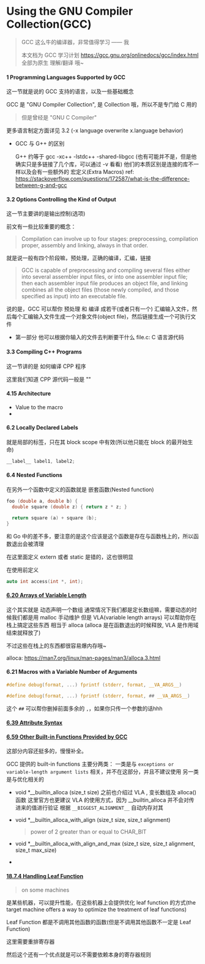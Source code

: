 Using the GNU Compiler Collection(GCC)
===

> GCC 这么牛的编译器，非常值得学习 —— 我
> 
> 本文档为 GCC 学习计划
> https://gcc.gnu.org/onlinedocs/gcc/index.html
> 全部为原生 理解/翻译 哦~

#### 1 Programming Languages Supported by GCC

这一节就是说的 GCC 支持的语言，以及一些基础概念

GCC 是 "GNU Compiler Collection", 是 Collection 哦，所以不是专门给 C 用的
> 但是曾经是 "GNU C Compiler"

更多语言制定方面详见 3.2 (-x language overwrite x.language behavior)

- GCC 与 G++ 的区别

    G++ 约等于 gcc -xc++ -lstdc++ -shared-libgcc (也有可能并不是，但是他确实只是多链接了几个库，可以通过 -v 看看)
    他们的本质区别是连接的库不一样以及会有一些额外的 宏定义(Extra Macros)
    ref: https://stackoverflow.com/questions/172587/what-is-the-difference-between-g-and-gcc


#### 3.2 Options Controlling the Kind of Output

这一节主要讲的是输出控制(选项)

前文有一些比较重要的概念：

> Compilation can involve up to four stages: preprocessing, compilation proper, assembly and linking, always in that order. 

就是说一般有四个阶段嘛，预处理，正确的编译，汇编，链接

> GCC is capable of preprocessing and compiling several files either into several assembler input files, or into one assembler input file; then each assembler input file produces an object file, and linking combines all the object files (those newly compiled, and those specified as input) into an executable file.

说的是，GCC 可以帮你 预处理 和 编译 成若干(或者只有一个) 汇编输入文件，然后每个汇编输入文件生成一个对象文件(object file)，然后链接生成一个可执行文件

- 第一部分 他可以根据你输入的文件去判断要干什么
    file.c: C 语言源代码


#### 3.3 Compiling C++ Programs

这一节讲的是 如何编译 CPP 程序

这里我们知道 CPP 源代码一般是 ""




#### 4.15 Architecture

- Value to the macro
- 


#### 6.2 Locally Declared Labels

就是局部的标签，只在其 block scope 中有效(所以他只能在 block 的最开始生命)

```c
__label__ label1, label2;
```


#### 6.4 Nested Functions

在另外一个函数中定义的函数就是 嵌套函数(Nested function)

```c
foo (double a, double b) {
  double square (double z) { return z * z; }

  return square (a) + square (b);
}
```

和 Go 中的差不多，要注意的是这个应该是这个函数是存在与函数栈上的，所以函数退出会被清理

在这里面定义 extern 或者 static 是错的，这也很明显

在使用前定义
```c
auto int access(int *, int);
```


#### [6.20 Arrays of Variable Length](https://gcc.gnu.org/onlinedocs/gcc/Variable-Length.html#Variable-Length)

这个其实就是 动态声明一个数组
通常情况下我们都是定长数组嘛，需要动态的时候我们都是用 malloc 手动维护
但是 VLA(variable length arrays) 可以帮助你在栈上搞定这些东西
相当于 alloca (alloca 是在函数退出的时候释放, VLA 是作用域结束就释放了)

不过这些在栈上的东西都很容易爆内存哦~

alloca: https://man7.org/linux/man-pages/man3/alloca.3.html

#### 6.21 Macros with a Variable Number of Arguments

```c
#define debug(format, ...) fprintf (stderr, format, __VA_ARGS__)
```

```c
#define debug(format, ...) fprintf (stderr, format, ## __VA_ARGS__)
```

这个 `##` 可以帮你删掉前面多余的 `,`，如果你只传一个参数的话hhh


#### [6.39 Attribute Syntax](https://gcc.gnu.org/onlinedocs/gcc/Attribute-Syntax.html#Attribute-Syntax)




#### [6.59 Other Built-in Functions Provided by GCC](https://gcc.gnu.org/onlinedocs/gcc/Other-Builtins.html)

这部分内容还挺多的，慢慢补全。

GCC 提供的 built-in functions 主要分两类：
一类是与 `exceptions or variable-length argument lists` 相关，并不在这部分，并且不建议使用
另一类是与优化相关的

- void *__builtin_alloca (size_t size)
  之前也介绍过 VLA , 变长数组及 alloca() 函数
  这里官方也更建议 VLA 的使用方式，因为 __builtin_alloca 并不会对传进来的值进行验证
  根据 `__BIGGEST_ALIGNMENT__` 自动内存对其

- void *__builtin_alloca_with_align (size_t size, size_t alignment)
  > power of 2 greater than or equal to CHAR_BIT

- void *__builtin_alloca_with_align_and_max (size_t size, size_t alignment, size_t max_size)

- 


#### [18.7.4 Handling Leaf Function](https://gcc.gnu.org/onlinedocs/gccint/Leaf-Functions.html)

> on some machines

是某些机器，可以提升性能，在这些机器上会提供优化 leaf function 的方式(the target machine offers a way to optimize the treatment of leaf functions)

Leaf Function 都是不调用其他函数的函数(但是不调用其他函数不一定是 Leaf Function)

这里需要重排寄存器

然后这个还有一个优点就是可以不需要依赖本身的寄存器规则


